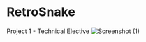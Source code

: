 # RetroSnake
Project 1 - Technical Elective 
![Screenshot (1)](https://user-images.githubusercontent.com/75411224/188562942-338ed356-b942-4024-8abb-b8207f5e3e28.png)
